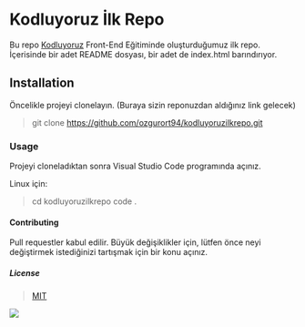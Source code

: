 # Kodluyoruz İlk Repo

Bu repo [Kodluyoruz](Kodluyoruz.org) Front-End Eğitiminde oluşturduğumuz ilk repo. İçerisinde bir adet README dosyası, bir adet de index.html barındırıyor.

## Installation

Öncelikle projeyi clonelayın. (Buraya sizin reponuzdan aldığınız link gelecek)

> git clone https://github.com/ozgurort94/kodluyoruzilkrepo.git

### Usage

Projeyi cloneladıktan sonra Visual Studio Code programında açınız.

Linux için:

> cd kodluyoruzilkrepo
> code .

#### Contributing

Pull requestler kabul edilir. Büyük değişiklikler için, lütfen önce neyi değiştirmek istediğinizi tartışmak için bir konu açınız.

##### License

> [MIT](https://choosealicense.com/licenses/mit/)

![](https://picsum.photos/id/1/200/300)
